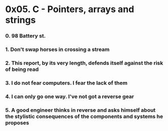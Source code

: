 # 0x05. C - Pointers, arrays and strings

### 0. 98 Battery st.

### 1. Don't swap horses in crossing a stream

### 2. This report, by its very length, defends itself against the risk of being read

### 3. I do not fear computers. I fear the lack of them

### 4. I can only go one way. I've not got a reverse gear

### 5. A good engineer thinks in reverse and asks himself about the stylistic consequences of the components and systems he proposes


